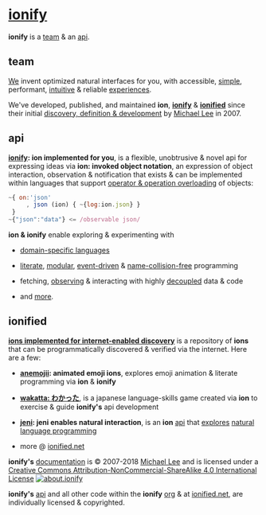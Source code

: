# [ionify](http://ionify.net)

**ionify** is a [team](#team) & an [api](#api).

## team

[We](https://github.com/orgs/ionify/people)
invent optimized natural interfaces for you, with accessible,
[simple](https://anemojii.glitch.me/),
performant,
[intuitive](https://github.com/ionified/jeni-ions.iskitz.net/blob/public/jeni.play.js)
& reliable
[experiences](http://ionified.net/).

We've developed, published, and maintained
**ion**, [**ionify**](#api) & [**ionified**](#ionified)
since their initial
[discovery, definition & development](story.md)
by
[Michael Lee](https://github.com/iskitz)
in 2007.


## api

**[ionify](https://github.com/ionify/ionify):
ion implemented for you**, is a flexible, unobtrusive & novel api for expressing
ideas via **ion: invoked object notation**, an expression of object interaction, observation
& notification that exists & can be implemented within languages that support
[operator & operation overloading](https://en.wikipedia.org/wiki/Operator_overloading)
of objects:

```javascript
~{ on:'json'
     , json (ion) { ~{log:ion.json} }
 }
~{"json":"data"} <= /observable json/
```

**ion & ionify** enable exploring & experimenting with

+ [domain-specific languages](https://github.com/ionify/ionify/README.md#domain-specific-languages)

+ [literate](https://github.com/ionify/ionify/README.md#literate-programming),
  [modular](https://github.com/ionify/ionify/README.md#modular-programming),
  [event-driven](https://github.com/ionify/ionify/README.md#event-driven-programming)
  &
  [name-collision-free](https://github.com/ionify/ionify/README.md#name-collision-freedom)
  programming

+ fetching, [observing](https://github.com/ionify/ionify/README.md#decoupled-observation)
  & interacting with highly
  [decoupled](https://github.com/ionify/ionify/README.md#decoupled-observation)
  data & code

+ and [more](https://github.com/ionify/ideas/).


## ionified

[**ions implemented for internet-enabled discovery**](http://ionified.net/)
is a repository of **ions** that can be programmatically discovered & verified via the internet. Here are a few:

+ **[anemojii](https://anemojii.glitch.me/): animated emoji ions**,
  explores emoji animation & literate programming via **ion** & **ionify**


+ **[wakatta: わかった](https://wakatta.glitch.me/)**,
  is a japanese language-skills game created via **ion** to
  exercise & guide **ionify's** api development


+ **[jeni](https://github.com/ionified/jeni-ions.iskitz.net/blob/public/jeni.play.js):
  jeni enables natural interaction**, is an **ion**
  [api](https://github.com/ionified/jeni-ions.iskitz.net)
  that
  [explores](https://jeni.glitch.me/)
  [natural language programming](https://en.wikipedia.org/wiki/Natural_language_programming)


+ more @ [ionified.net](http://ionified.net/)


**ionify's** [documentation](https://github.com/ionify/about) is &copy; 2007-2018 [Michael Lee](https://github.com/iskitz/) and is licensed under a
[Creative Commons Attribution-NonCommercial-ShareAlike 4.0 International License](http://creativecommons.org/licenses/by-nc-sa/4.0/) [![about.ionify](https://i.creativecommons.org/l/by-nc-sa/4.0/80x15.png "Creative Commons License")](http://creativecommons.org/licenses/by-nc-sa/4.0/)

**ionify's** [api](https://github.com/ionify/ionify)
and all other code within the **ionify**
[org](https://github.com/ionify/)
& at
[ionified.net](http://ionified.net/),
are individually licensed & copyrighted.
